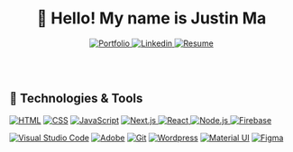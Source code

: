 <h1 align="center">👋 Hello! My name is Justin Ma</h1>

<p align="center">  
  <a href="https://justinma.ca/">
    <img alt="Portfolio" title="Portfolio" target="_blank" src="https://img.shields.io/badge/Portfolio%3A-Justin%20Ma's%20Website-2FCBEF">
  <a href="https://www.linkedin.com/in/justin-ma-310407242/">
    <img alt="Linkedin" title="Linkedin" target="_blank" src="https://img.shields.io/badge/Linkedin%3A-Justin%20Ma-9A99FF">
  <a href="https://acrobat.adobe.com/link/review?uri=urn:aaid:scds:US:150d88ed-6a9b-3616-b6c0-2dd844fae74e">
    <img alt="Resume" title="Resume" target="_blank" src="https://img.shields.io/badge/Resume%3A-Download%20Here-E6DB74">
  </a>

  
  <br><br>
</p>

<h2>🔨 Technologies & Tools</h2>
<p>
<a href="#"><img alt="HTML" src="https://img.shields.io/badge/HTML-E34F26.svg?logo=html5&logoColor=white"></a>
<a href="#"><img alt="CSS" src="https://img.shields.io/badge/CSS-1572B6.svg?logo=html5&logoColor=white"></a>
<a href="#"><img alt="JavaScript" src="https://img.shields.io/badge/JavaScript-F7DF1E.svg?logo=javascript&logoColor=black"></a>
<a href="#"><img alt="Next.js" src="https://img.shields.io/badge/Next.js-000000.svg?logo=next.js&logoColor=white">
<a href="#"><img alt="React" src="https://img.shields.io/badge/React-61DAFB.svg?logo=react&logoColor=black">
<a href="#"><img alt="Node.js" src="https://img.shields.io/badge/Node.js-339933.svg?logo=node.js&logoColor=white">
<a href="#"><img alt="Firebase" src="https://img.shields.io/badge/Firebase-039BE5?logo=Firebase&logoColor=white"></a>
</p>
<p>
<a href="#"><img alt="Visual Studio Code" src="https://img.shields.io/badge/Visual%20Studio%20Code-0078d7.svg?logo=visual-studio-code&logoColor=white"></a>
<a href="#"><img alt="Adobe" src="https://img.shields.io/badge/Adobe-FF0000.svg?logo=adobe&logoColor=white"></a>
<a href="#"><img alt="Git" src="https://img.shields.io/badge/Git-F05033.svg?logo=git&logoColor=white"></a>
<a href="#"><img alt="Wordpress" src="https://img.shields.io/badge/Wordpress-21759B.svg?logo=wordpress&logoColor=white"></a>
<a href="#"><img alt="Material UI" src="https://img.shields.io/badge/Material%20UI-007FFF.svg?logo=mui&logoColor=white"></a>
<a href="#"><img alt="Figma" src="https://img.shields.io/badge/Figma-F24E1E.svg?logo=figma&logoColor=white"></a>
<br>
</p>
